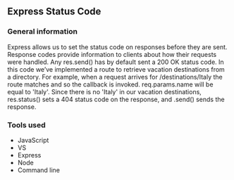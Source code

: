 ## Express Status Code

### General information

Express allows us to set the status code on responses before they are sent. Response codes provide information to clients about how their requests were handled. Any res.send() has by default sent a 200 OK status code.
In this code we’ve implemented a route to retrieve vacation destinations from a directory.  For example, when a request arrives for /destinations/Italy the route matches and so the callback is invoked. req.params.name will be equal to 'Italy'. Since there is no 'Italy' in our vacation destinations, res.status() sets a 404 status code on the response, and .send() sends the response.

### Tools used

+ JavaScript
+ VS
+ Express
+ Node
+ Command line
